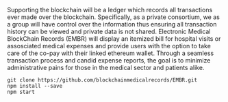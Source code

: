 Supporting the blockchain will be a ledger which records all transactions ever made over the blockchain. Specifically, as a private consortium, we as a group will have control over the information thus ensuring all transaction history can be viewed and private data is not shared. Electronic Medical BlockChain Records (EMBR) will display an itemized bill for hospital visits or assosciated medical expenses and provide users with the option to take care of the co-pay with their linked ethereum wallet. Through a seamless transaction process and candid expense reports, the goal is to minimize administrative pains for those in the medical sector and patients alike. 

``````````````
git clone https://github.com/blockchainmedicalrecords/EMBR.git
npm install --save
npm start
``````````````


